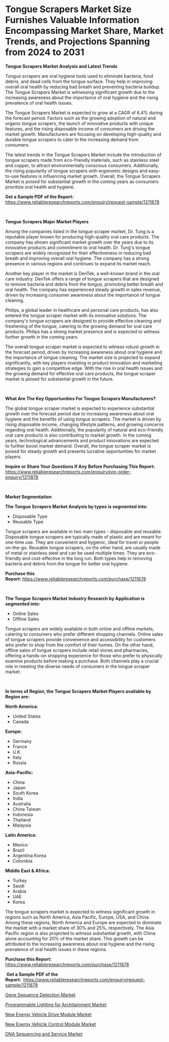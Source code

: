 <p><h1>Tongue Scrapers Market Size Furnishes Valuable Information Encompassing Market Share, Market Trends, and Projections Spanning from 2024 to 2031</h1></p><p><strong>Tongue Scrapers Market Analysis and Latest Trends</strong></p>
<p><p>Tongue scrapers are oral hygiene tools used to eliminate bacteria, food debris, and dead cells from the tongue surface. They help in improving overall oral health by reducing bad breath and preventing bacteria buildup. The Tongue Scrapers Market is witnessing significant growth due to the increasing awareness about the importance of oral hygiene and the rising prevalence of oral health issues.</p><p>The Tongue Scrapers Market is expected to grow at a CAGR of 6.4% during the forecast period. Factors such as the growing adoption of natural and organic tongue scrapers, the launch of innovative products with unique features, and the rising disposable income of consumers are driving the market growth. Manufacturers are focusing on developing high-quality and durable tongue scrapers to cater to the increasing demand from consumers.</p><p>The latest trends in the Tongue Scrapers Market include the introduction of tongue scrapers made from eco-friendly materials, such as stainless steel and copper, to attract environmentally conscious consumers. Additionally, the rising popularity of tongue scrapers with ergonomic designs and easy-to-use features is influencing market growth. Overall, the Tongue Scrapers Market is poised for substantial growth in the coming years as consumers prioritize oral health and hygiene.</p></p>
<p><strong>Get a Sample PDF of the Report:&nbsp;</strong> <a href="https://www.reliableresearchreports.com/enquiry/request-sample/1211878">https://www.reliableresearchreports.com/enquiry/request-sample/1211878</a></p>
<p>&nbsp;</p>
<p><strong>Tongue Scrapers Major Market Players</strong></p>
<p><p>Among the companies listed in the tongue scraper market, Dr. Tung is a reputable player known for producing high-quality oral care products. The company has shown significant market growth over the years due to its innovative products and commitment to oral health. Dr. Tung's tongue scrapers are widely recognized for their effectiveness in reducing bad breath and improving overall oral hygiene. The company has a strong presence in various regions and continues to expand its market reach.</p><p>Another key player in the market is DenTek, a well-known brand in the oral care industry. DenTek offers a range of tongue scrapers that are designed to remove bacteria and debris from the tongue, promoting better breath and oral health. The company has experienced steady growth in sales revenue, driven by increasing consumer awareness about the importance of tongue cleaning.</p><p>Philips, a global leader in healthcare and personal care products, has also entered the tongue scraper market with its innovative solutions. The company's tongue scrapers are designed to provide effective cleaning and freshening of the tongue, catering to the growing demand for oral care products. Philips has a strong market presence and is expected to witness further growth in the coming years.</p><p>The overall tongue scraper market is expected to witness robust growth in the forecast period, driven by increasing awareness about oral hygiene and the importance of tongue cleaning. The market size is projected to expand significantly, with key players investing in product innovation and marketing strategies to gain a competitive edge. With the rise in oral health issues and the growing demand for effective oral care products, the tongue scraper market is poised for substantial growth in the future.</p></p>
<p>&nbsp;</p>
<p><strong>What Are The Key Opportunities For Tongue Scrapers Manufacturers?</strong></p>
<p><p>The global tongue scraper market is expected to experience substantial growth over the forecast period due to increasing awareness about oral hygiene and the benefits of using tongue scrapers. The market is driven by rising disposable income, changing lifestyle patterns, and growing concerns regarding oral health. Additionally, the popularity of natural and eco-friendly oral care products is also contributing to market growth. In the coming years, technological advancements and product innovations are expected to further boost market demand. Overall, the tongue scraper market is poised for steady growth and presents lucrative opportunities for market players.</p></p>
<p><strong>Inquire or Share Your Questions If Any Before Purchasing This Report:</strong> <a href="https://www.reliableresearchreports.com/enquiry/pre-order-enquiry/1211878">https://www.reliableresearchreports.com/enquiry/pre-order-enquiry/1211878</a></p>
<p>&nbsp;</p>
<p><strong>Market Segmentation</strong></p>
<p><strong>The Tongue Scrapers Market Analysis by types is segmented into:</strong></p>
<p><ul><li>Disposable Type</li><li>Reusable Type</li></ul></p>
<p><p>Tongue scrapers are available in two main types - disposable and reusable. Disposable tongue scrapers are typically made of plastic and are meant for one-time use. They are convenient and hygienic, ideal for travel or people on-the-go. Reusable tongue scrapers, on the other hand, are usually made of metal or stainless steel and can be used multiple times. They are eco-friendly and cost-effective in the long run. Both types help in removing bacteria and debris from the tongue for better oral hygiene.</p></p>
<p><strong>Purchase this Report:&nbsp;</strong><a href="https://www.reliableresearchreports.com/purchase/1211878">https://www.reliableresearchreports.com/purchase/1211878</a></p>
<p>&nbsp;</p>
<p><strong>The Tongue Scrapers Market Industry Research by Application is segmented into:</strong></p>
<p><ul><li>Online Sales</li><li>Offline Sales</li></ul></p>
<p><p>Tongue scrapers are widely available in both online and offline markets, catering to consumers who prefer different shopping channels. Online sales of tongue scrapers provide convenience and accessibility for customers who prefer to shop from the comfort of their homes. On the other hand, offline sales of tongue scrapers include retail stores and pharmacies, offering a hands-on shopping experience for those who prefer to physically examine products before making a purchase. Both channels play a crucial role in meeting the diverse needs of consumers in the tongue scraper market.</p></p>
<p>&nbsp;</p>
<p><strong>In terms of Region, the Tongue Scrapers Market Players available by Region are:</strong></p>
<p>
    <p> <strong> North America: </strong>
        <ul>
            <li>United States</li>
            <li>Canada</li>
        </ul>
        </p> 
    <p> <strong> Europe: </strong>
        <ul>
            <li>Germany</li>
            <li>France</li>
            <li>U.K.</li>
            <li>Italy</li>
            <li>Russia</li>
        </ul>
        </p> 
    <p> <strong> Asia-Pacific: </strong>
        <ul>
            <li>China</li>
            <li>Japan</li>
            <li>South Korea</li>
            <li>India</li>
            <li>Australia</li>
            <li>China Taiwan</li>
            <li>Indonesia</li>
            <li>Thailand</li>
            <li>Malaysia</li>
        </ul>
        </p> 
    <p> <strong> Latin America: </strong>
        <ul>
            <li>Mexico</li>
            <li>Brazil</li>
            <li>Argentina Korea</li>
            <li>Colombia</li>
        </ul>
        </p> 
    <p> <strong> Middle East & Africa: </strong>
        <ul>
            <li>Turkey</li>
            <li>Saudi</li>
            <li>Arabia</li>
            <li>UAE</li>
            <li>Korea</li>
        </ul>
    </p>
    </p>
<p><p>The tongue scrapers market is expected to witness significant growth in regions such as North America, Asia Pacific, Europe, USA, and China. Among these regions, North America and Europe are expected to dominate the market with a market share of 30% and 25%, respectively. The Asia Pacific region is also projected to witness substantial growth, with China alone accounting for 20% of the market share. This growth can be attributed to the increasing awareness about oral hygiene and the rising prevalence of oral health issues in these regions.</p></p>
<p><strong>Purchase this Report: </strong><a href="https://www.reliableresearchreports.com/purchase/1211878">https://www.reliableresearchreports.com/purchase/1211878</a></p>
<p>&nbsp;<strong>Get a Sample PDF of the Report:&nbsp;&nbsp;</strong><a href="https://www.reliableresearchreports.com/enquiry/request-sample/1211878">https://www.reliableresearchreports.com/enquiry/request-sample/1211878</a></p>
<p><strong></strong></p>
<p><p><a href="https://medium.com/@sydniledner/gene-sequence-detection-market-furnishes-information-on-market-share-market-trends-and-market-90ee85fec859">Gene Sequence Detection Market</a></p><p><a href="https://medium.com/@sydniledner/programmable-lighting-for-architainment-market-outlook-industry-overview-and-forecast-2024-to-f8f5969e9070">Programmable Lighting for Architainment Market</a></p><p><a href="https://medium.com/p/60ae7c20d74b/edit">New Energy Vehicle Drive Module Market</a></p><p><a href="https://medium.com/@sydniledner/new-energy-vehicle-control-module-market-analysis-its-cagr-market-segmentation-and-global-a793a50f1ee4">New Energy Vehicle Control Module Market</a></p><p><a href="https://medium.com/@sydniledner/dna-sequencing-and-service-market-trends-and-market-analysis-forecasted-for-period-2024-2031-6c473f53e17e">DNA Sequencing and Service Market</a></p></p>